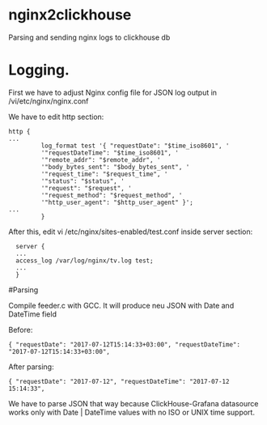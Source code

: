 # nginx2clickhouse
Parsing and sending nginx logs to clickhouse db

# Logging.

First we have to adjust Nginx config file for JSON log output in /vi/etc/nginx/nginx.conf

We have to edit http section:

```
http {
...
         log_format test '{ "requestDate": "$time_iso8601", '
         '"requestDateTime": "$time_iso8601", '
         '"remote_addr": "$remote_addr", '
         '"body_bytes_sent": "$body_bytes_sent", '
         '"request_time": "$request_time", '
         '"status": "$status", '
         '"request": "$request", '
         '"request_method": "$request_method", '
         '"http_user_agent": "$http_user_agent" }'; 
...
         }
```
After this, edit vi /etc/nginx/sites-enabled/test.conf inside server section:
```
  server {
  ...
  access_log /var/log/nginx/tv.log test;
  ...
  }
```

#Parsing

Compile feeder.c with GCC. It will produce neu JSON with Date and DateTime field

Before:
```
{ "requestDate": "2017-07-12T15:14:33+03:00", "requestDateTime": "2017-07-12T15:14:33+03:00",
```
After parsing:
```
{ "requestDate": "2017-07-12", "requestDateTime": "2017-07-12 15:14:33",
```

We have to parse JSON that way because ClickHouse-Grafana datasource works only with Date | DateTime values with no ISO or UNIX time support.
